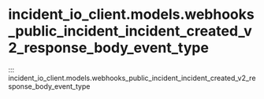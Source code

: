 # incident_io_client.models.webhooks_public_incident_incident_created_v2_response_body_event_type

::: incident_io_client.models.webhooks_public_incident_incident_created_v2_response_body_event_type
